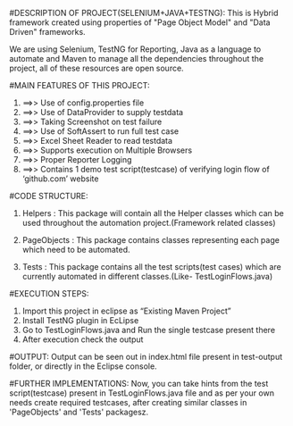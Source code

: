 #DESCRIPTION OF PROJECT(SELENIUM+JAVA+TESTNG):
This is Hybrid framework created using properties of "Page Object Model" and "Data Driven" frameworks.

We are using Selenium, TestNG for Reporting, Java as a language to automate and Maven to manage all the dependencies throughout the project, all of these resources are open source.

#MAIN FEATURES OF THIS PROJECT:
1. ==>> Use of config.properties file
2. ==>> Use of DataProvider to supply testdata
3. ==>> Taking Screenshot on test failure
4. ==>> Use of SoftAssert to run full test case
5. ==>> Excel Sheet Reader to read testdata
6. ==>> Supports execution on Multiple Browsers
7. ==>> Proper Reporter Logging
8. ==>> Contains 1 demo test script(testcase) of verifying login flow of ‘github.com’ website

#CODE STRUCTURE:
1. Helpers : This package will contain all the Helper classes which can be used throughout the automation project.(Framework related classes)

2. PageObjects : This package contains classes representing each page which need to be automated.

3. Tests : This package contains all the test scripts(test cases) which are currently automated in different classes.(Like- TestLoginFlows.java)

#EXECUTION STEPS:
1. Import this project in eclipse as “Existing Maven Project”
2. Install TestNG plugin in EcLipse
3. Go to TestLoginFlows.java and Run the single testcase present there
4. After execution check the output

#OUTPUT:
Output can be seen out in index.html file present in test-output folder, or directly in the Eclipse console.

#FURTHER IMPLEMENTATIONS:
Now, you can take hints from the test script(testcase) present in TestLoginFlows.java file and as per your own needs create required testcases, after creating similar classes in 'PageObjects' and 'Tests' packagesz.
